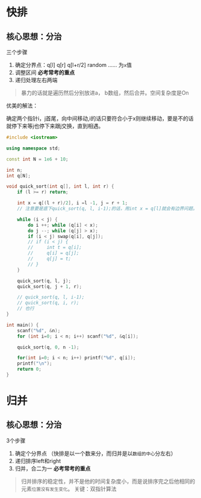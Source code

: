 # 快排
## 核心思想：分治

三个步骤

1. 确定分界点：q[l] q[r] q[l+r/2] random …… 为`x`值
2. 调整区间 **必考常考的重点**
3. 递归处理左右两端

> 暴力的话就是遍历然后分别放进a， b数组，然后合并。空间复杂度是On

优美的解法：

确定两个指针i，j首尾，向中间移动,i的话只要符合小于x则继续移动，要是不的话就停下来等j也停下来跟j交换，直到相遇。

```cpp
#include <iostream>

using namespace std;

const int N = 1e6 + 10;

int n;
int q[N];

void quick_sort(int q[], int l, int r) {
    if (l >= r) return;

    int x = q[(l + r)/2], i =l -1, j = r + 1;
    // 注意要是底下quick_sort(q, l, i-1);的话，用int x = q[l]就会有边界问题。

    while (i < j) {
        do i ++; while (q[i] < x);
        do j --; while (q[j] > x);
        if (i < j) swap(q[i], q[j]);
        // if (i < j) {
        //     int t = q[i];
        //     q[i] = q[j];
        //     q[j] = t;
        // }
    }

    quick_sort(q, l, j);
    quick_sort(q, j + 1, r);

    // quick_sort(q, l, i-1);
    // quick_sort(q, i, r);
    // 也行
}

int main() {
    scanf("%d", &n);
    for (int i=0; i < n; i++) scanf("%d", &q[i]);

    quick_sort(q, 0, n -1);

    for(int i=0; i < n; i++) printf("%d", q[i]);
    printf("\n");
    return 0;
}
```
# 归并
## 核心思想：分治

3个步骤

1. 确定个分界点 （快排是以一个数来分，而归并是以`数组的中心`分左右）
2. 递归排序left和right
3. 归并，合二为一 **必考常考的重点**

> 归并排序的稳定性，并不是他的时间复杂度小，而是说排序完之后他相同的元素`位置没有发生变化`。
> 关键：双指针算法

